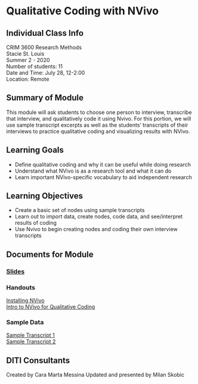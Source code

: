 # Qualitative Coding with NVivo

## Individual Class Info
CRIM 3600 Research Methods
<br>
Stacie St. Louis
<br>
Summer 2 - 2020
<br>
Number of students: 11
<br>
Date and Time: July 28, 12-2:00
<br>
Location: Remote
 <br>

## Summary of Module
This module will ask students to choose one person to interview, transcribe that interview, and qualitatively code it using Nvivo. For this portion, we will use sample transcript excerpts as well as the students’ transcripts of their interviews to practice qualitative coding and visualizing results with NVivo.

## Learning Goals
- Define qualitative coding and why it can be useful while doing research
- Understand what NVivo is as a research tool and what it can do
- Learn important NVivo-specific vocabulary to aid independent research

## Learning Objectives
- Create a basic set of nodes using sample transcripts
- Learn out to import data, create nodes, code data, and see/interpret results of coding
- Use Nvivo to begin creating nodes and coding their own interview transcripts

## Documents for Module

### [Slides](https://github.com/NULabNortheastern/digitalassignmentshowcase/blob/master/data_analysis/soc_research_methods-fall2019-marshall/day2-NVivo/slides-NVivo.pdf)

### Handouts
[Installing NVivo](https://github.com/NULabNortheastern/digitalassignmentshowcase/blob/master/data_analysis/soc_research_methods-fall2019-marshall/day2-NVivo/handout-installingNVivo.pdf)
<br/>
[Intro to NVivo for Qualitative Coding](https://github.com/NULabNortheastern/digitalassignmentshowcase/blob/master/data_analysis/soc_research_methods-fall2019-marshall/day2-NVivo/handout-NVivo.pdf)

### Sample Data
[Sample Transcript 1](https://github.com/NULabNortheastern/digitalassignmentshowcase/blob/master/data_analysis/soc_research_methods-fall2019-marshall/day2-NVivo/sample-interview-transcript1.pdf)
<br/>
[Sample Transcript 2](https://github.com/NULabNortheastern/digitalassignmentshowcase/blob/master/data_analysis/soc_research_methods-fall2019-marshall/day2-NVivo/sample-interview-transcript2.pdf)

## DITI Consultants
Created by Cara Marta Messina
Updated and presented by Milan Skobic
